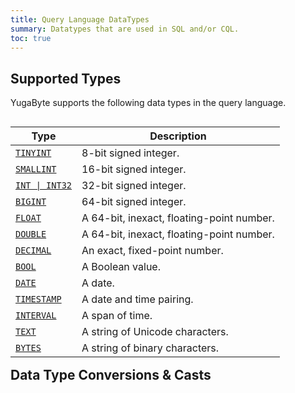 ```yaml
---
title: Query Language DataTypes
summary: Datatypes that are used in SQL and/or CQL.
toc: true
---
```

<style>
table {
      float: left;
}
</style>

## Supported Types

YugaByte supports the following data types in the query language.

Type | Description |
-----|-------------|
[`TINYINT`](int.html) | 8-bit signed integer. |
[`SMALLINT`](int.html) | 16-bit signed integer. |
[<code>INT &#124; INT32</code>](int.html) | 32-bit signed integer. |
[`BIGINT`](int.html) | 64-bit signed integer. |
[`FLOAT`](float.html) | A 64-bit, inexact, floating-point number. |
[`DOUBLE`](float.html) | A 64-bit, inexact, floating-point number. |
[`DECIMAL`](decimal.html) | An exact, fixed-point number. |
[`BOOL`](bool.html) | A Boolean value. |
[`DATE`](date.html) | A date. |
[`TIMESTAMP`](timestamp.html) | A date and time pairing. |
[`INTERVAL`](interval.html) | A span of time. |
[`TEXT`](string.html) | A string of Unicode characters. |
[`BYTES`](bytes.html) | A string of binary characters. |

## Data Type Conversions & Casts
